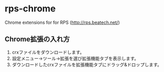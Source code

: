 rps-chrome
==========
Chrome extensions for for RPS (http://rps.beatech.net/)

Chrome拡張の入れ方
------------------
1. crxファイルをダウンロードします。
2. 設定メニュー->ツール->拡張を選び拡張機能タブを表示します。
3. ダウンロードしたcrxファイルを拡張機能タブにドラッグ&ドロップします。

